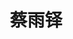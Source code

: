 ---
bio: 
  matter.
education:
  courses:
  - course: 学士学位
    institution: XXX
    year: 2021
email: "XXX@qq.com"
first_name: Yuduo
highlight_name: false
interests:
- 生物信息
last_name: Cai
role: "访问学生"
social:
- icon: envelope
  icon_pack: fas
  link: mailto:XXX@qq.com
superuser: true
title: 蔡雨铎
user_groups:
- "离职成员"
---